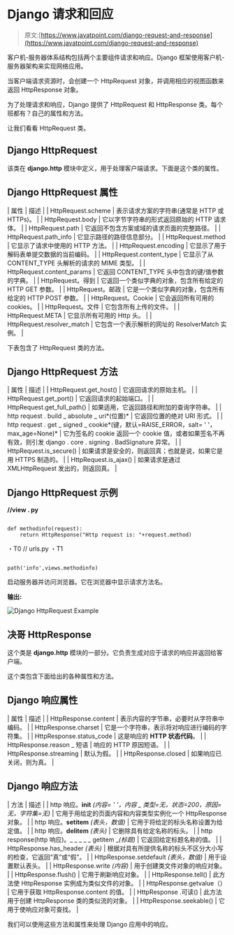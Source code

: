 # Django 请求和回应

> 原文:[https://www.javatpoint.com/django-request-and-response](https://www.javatpoint.com/django-request-and-response)

客户机-服务器体系结构包括两个主要组件请求和响应。Django 框架使用客户机-服务器架构来实现网络应用。

当客户端请求资源时，会创建一个 HttpRequest 对象，并调用相应的视图函数来返回 HttpResponse 对象。

为了处理请求和响应，Django 提供了 HttpRequest 和 HttpResponse 类。每个班都有？自己的属性和方法。

让我们看看 HttpRequest 类。

## Django HttpRequest

该类在 **django.http** 模块中定义，用于处理客户端请求。下面是这个类的属性。

## Django HttpRequest 属性

| 属性 | 描述 |
| HttpRequest.scheme | 表示请求方案的字符串(通常是 HTTP 或 HTTPs)。 |
| HttpRequest.body | 它以字节字符串的形式返回原始的 HTTP 请求体。 |
| HttpRequest.path | 它返回不包含方案或域的请求页面的完整路径。 |
| HttpRequest.path_info | 它显示路径的路径信息部分。 |
| HttpRequest.method | 它显示了请求中使用的 HTTP 方法。 |
| HttpRequest.encoding | 它显示了用于解码表单提交数据的当前编码。 |
| HttpRequest.content_type | 它显示了从 CONTENT_TYPE 头解析的请求的 MIME 类型。 |
| HttpRequest.content_params | 它返回 CONTENT_TYPE 头中包含的键/值参数的字典。 |
| HttpRequest。得到 | 它返回一个类似字典的对象，包含所有给定的 HTTP GET 参数。 |
| HttpRequest。邮政 | 它是一个类似字典的对象，包含所有给定的 HTTP POST 参数。 |
| HttpRequest。Cookie | 它会返回所有可用的 cookies。 |
| HttpRequest。文件 | 它包含所有上传的文件。 |
| HttpRequest.META | 它显示所有可用的 Http 头。 |
| HttpRequest.resolver_match | 它包含一个表示解析的网址的 ResolverMatch 实例。 |

下表包含了 HttpRequest 类的方法。

## Django HttpRequest 方法

| 属性 | 描述 |
| HttpRequest.get_host() | 它返回请求的原始主机。 |
| HttpRequest.get_port() | 它返回请求的起始端口。 |
| HttpRequest.get_full_path() | 如果适用，它返回路径和附加的查询字符串。 |
| http request . build _ absolute _ uri*(位置)* | 它返回位置的绝对 URI 形式。 |
| http request . get _ signed _ cookie*(键，默认=RAISE_ERROR，salt= ' '，max_age=None)* | 它为签名的 cookie 返回一个 cookie 值，或者如果签名不再有效，则引发 django . core . signing . BadSignature 异常。 |
| HttpRequest.is_secure() | 如果请求是安全的，则返回真；也就是说，如果它是用 HTTPS 制造的。 |
| HttpRequest.is_ajax() | 如果请求是通过 XMLHttpRequest 发出的，则返回真。 |

## Django HttpRequest 示例

**//view . py**

```

def methodinfo(request):
    return HttpResponse("Http request is: "+request.method)

```

・T0️ // urls.py ・T1️

```

path('info',views.methodinfo)

```

启动服务器并访问浏览器。它在浏览器中显示请求方法名。

**输出:**

![Django HttpRequest Example](../Images/e1e04bb753bea89ba30c5d714442cd43.png)

## 决哥 HttpResponse

这个类是 **django.http** 模块的一部分。它负责生成对应于请求的响应并返回给客户端。

这个类包含下面给出的各种属性和方法。

## Django 响应属性

| 属性 | 描述 |
| HttpResponse.content | 表示内容的字节串，必要时从字符串中编码。 |
| HttpResponse.charset | 它是一个字符串，表示将对响应进行编码的字符集。 |
| HttpResponse.status_code | 这是响应的 **HTTP 状态代码**。 |
| HttpResponse.reason _ 短语 | 响应的 HTTP 原因短语。 |
| HttpResponse.streaming | 默认为假。 |
| HttpResponse.closed | 如果响应已关闭，则为真。 |

## Django 响应方法

| 方法 | 描述 |
| http 响应。__init__ *(内容= ' '，内容 _ 类型=无，状态=200，原因=无，字符集=无)* | 它用于用给定的页面内容和内容类型实例化一个 HttpResponse 对象。 |
| http 响应。__setitem__ *(表头，数值)* | 它用于将给定的标头名称设置为给定值。 |
| http 响应。__delitem__ *(表头)* | 它删除具有给定名称的标头。 |
| http response(http 响应)。_ _ _ _ _ getitem _*(标题)* | 它返回给定标题名称的值。 |
| HttpResponse.has_header *(表头)* | 根据对具有所提供名称的标头不区分大小写的检查，它返回“真”或“假”。 |
| HttpResponse.setdefault *(表头，数值)* | 用于设置默认表头。 |
| HttpResponse.write *(内容)* | 用于创建类文件对象的响应对象。 |
| HttpResponse.flush() | 它用于刷新响应对象。 |
| HttpResponse.tell() | 此方法使 HttpResponse 实例成为类似文件的对象。 |
| HttpResponse.getvalue（） | 它用于获取 HttpResponse.content 的值。 |
| HttpResponse .可读() | 此方法用于创建 HttpResponse 类的类似流的对象。 |
| HttpResponse.seekable() | 它用于使响应对象可查找。 |

我们可以使用这些方法和属性来处理 Django 应用中的响应。